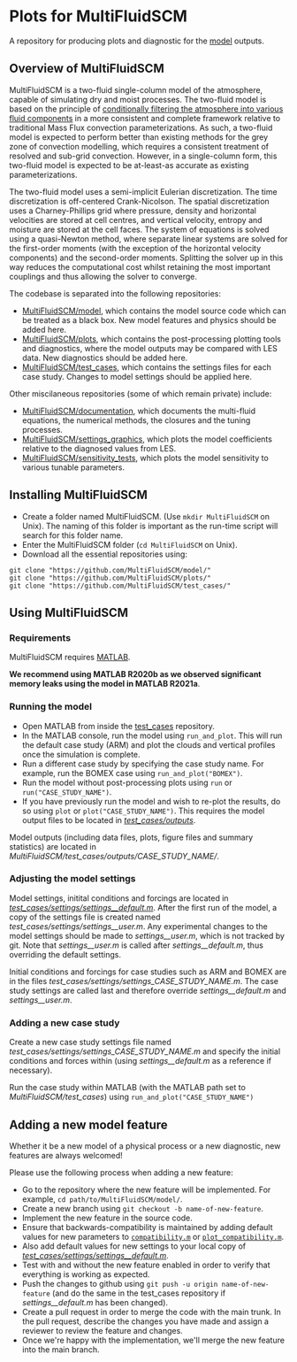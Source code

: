 # Plots for MultiFluidSCM
A repository for producing plots and diagnostic for the [model](https://github.com/MultiFluidSCM/model) outputs.

## Overview of MultiFluidSCM
MultiFluidSCM is a two-fluid single-column model of the atmosphere, capable of simulating dry and moist processes. The two-fluid model is based on the principle of [conditionally filtering the atmosphere into various fluid components](https://doi.org/10.1175/JAS-D-17-0130.1) in a more consistent and complete framework relative to traditional Mass Flux convection parameterizations. As such, a two-fluid model is expected to perform better than existing methods for the grey zone of convection modelling, which requires a consistent treatment of resolved and sub-grid convection. However, in a single-column form, this two-fluid model is expected to be at-least-as accurate as existing parameterizations.

The two-fluid model uses a semi-implicit Eulerian discretization. The time discretization is off-centered Crank-Nicolson. The spatial discretization uses a Charney-Phillips grid where pressure, density and horizontal velocities are stored at cell centres, and vertical velocity, entropy and moisture are stored at the cell faces. The system of equations is solved using a quasi-Newton method, where separate linear systems are solved for the first-order moments (with the exception of the horizontal velocity components) and the second-order moments. Splitting the solver up in this way reduces the computational cost whilst retaining the most important couplings and thus allowing the solver to converge.

The codebase is separated into the following repositories:
- [MultiFluidSCM/model](https://github.com/MultiFluidSCM/model), which contains the model source code which can be treated as a black box. New model features and physics should be added here.
- [MultiFluidSCM/plots](https://github.com/MultiFluidSCM/plots), which contains the post-processing plotting tools and diagnostics, where the model outputs may be compared with LES data. New diagnostics should be added here.
- [MultiFluidSCM/test_cases](https://github.com/MultiFluidSCM/test_cases), which contains the settings files for each case study. Changes to model settings should be applied here.

Other miscilaneous repositories (some of which remain private) include:
- [MultiFluidSCM/documentation](https://github.com/MultiFluidSCM/documentation), which documents the multi-fluid equations, the numerical methods, the closures and the tuning processes.
- [MultiFluidSCM/settings_graphics](https://github.com/MultiFluidSCM/settings_graphics), which plots the model coefficients relative to the diagnosed values from LES.
- [MultiFluidSCM/sensitivity_tests](https://github.com/MultiFluidSCM/sensitivity_tests), which plots the model sensitivity to various tunable parameters.

## Installing MultiFluidSCM
- Create a folder named MultiFluidSCM. (Use ```mkdir MultiFluidSCM``` on Unix). The naming of this folder is important as the run-time script will search for this folder name.
- Enter the MultiFluidSCM folder (```cd MultiFluidSCM``` on Unix).
- Download all the essential repositories using:
```
git clone "https://github.com/MultiFluidSCM/model/"
git clone "https://github.com/MultiFluidSCM/plots/"
git clone "https://github.com/MultiFluidSCM/test_cases/"
```

## Using MultiFluidSCM

### Requirements
MultiFluidSCM requires [MATLAB](https://uk.mathworks.com/products/matlab.html). 

**We recommend using MATLAB R2020b as we observed significant memory leaks using the model in MATLAB R2021a**.

### Running the model
- Open MATLAB from inside the [test_cases](https://github.com/MultiFluidSCM/test_cases) repository.
- In the MATLAB console, run the model using ```run_and_plot```. This will run the default case study (ARM) and plot the clouds and vertical profiles once the simulation is complete.
- Run a different case study by specifying the case study name. For example, run the BOMEX case using ```run_and_plot("BOMEX")```.
- Run the model without post-processing plots using ```run``` or ```run("CASE_STUDY_NAME")```.
- If you have previously run the model and wish to re-plot the results, do so using ```plot``` or ```plot("CASE_STUDY_NAME")```. This requires the model output files to be located in [*test_cases/outputs*](https://github.com/MultiFluidSCM/test_cases/outputs).

Model outputs (including data files, plots, figure files and summary statistics) are located in *MultiFluidSCM/test_cases/outputs/CASE_STUDY_NAME/*.

### Adjusting the model settings
Model settings, initital conditions and forcings are located in [*test_cases/settings/settings__default.m*](https://github.com/MultiFluidSCM/test_cases/settings/settings__default.m). After the first run of the model, a copy of the settings file is created named *test_cases/settings/settings__user.m*. Any experimental changes to the model settings should be made to *settings__user.m*, which is not tracked by git. Note that *settings__user.m* is called after *settings__default.m*, thus overriding the default settings.

Initial conditions and forcings for case studies such as ARM and BOMEX are in the files *test_cases/settings/settings_CASE_STUDY_NAME.m*. The case study settings are called last and therefore override *settings__default.m* and *settings__user.m*.

### Adding a new case study

Create a new case study settings file named *test_cases/settings/settings_CASE_STUDY_NAME.m* and specify the initial conditions and forces within (using *settings__default.m* as a reference if necessary).

Run the case study within MATLAB (with the MATLAB path set to *MultiFluidSCM/test_cases*) using ```run_and_plot("CASE_STUDY_NAME")```

## Adding a new model feature
Whether it be a new model of a physical process or a new diagnostic, new features are always welcomed!

Please use the following process when adding a new feature:
- Go to the repository where the new feature will be implemented. For example, ```cd path/to/MultiFluidSCM/model/```.
- Create a new branch using ```git checkout -b name-of-new-feature```.
- Implement the new feature in the source code.
- Ensure that backwards-compatibility is maintained by adding default values for new parameters to [```compatibility.m```](https://github.com/MultiFluidSCM/model/numerics/compatibility.m) or [```plot_compatibility.m```](https://github.com/MultiFluidSCM/plots/blob/main/src/plot_compatibility.m).
- Also add default values for new settings to your local copy of [*test_cases/settings/settings__default.m*](https://github.com/MultiFluidSCM/test_cases/settings/settings__default.m).
- Test with and without the new feature enabled in order to verify that everything is working as expected.
- Push the changes to github using ```git push -u origin name-of-new-feature``` (and do the same in the test_cases repository if *settings__default.m* has been changed).
- Create a pull request in order to merge the code with the main trunk. In the pull request, describe the changes you have made and assign a reviewer to review the feature and changes.
- Once we're happy with the implementation, we'll merge the new feature into the main branch.
